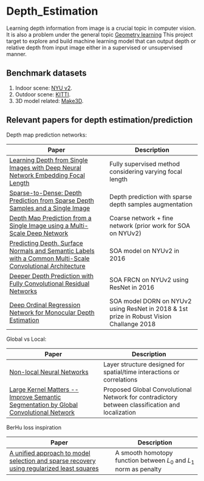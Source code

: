 # Depth_Estimation

Learning depth information from image is a crucial topic in computer vision.  It is also a problem under the general topic [Geometry learning](http://geometricdeeplearning.com/)  This project target to explore and build machine learning model that can output depth or relative depth from input image either in a supervised or unsupervised manner.


## Benchmark datasets
1. Indoor scene: [NYU v2](https://cs.nyu.edu/~silberman/datasets/nyu_depth_v2.html).
2. Outdoor scene: [KITTI](http://www.cvlibs.net/datasets/kitti/eval_depth_all.php).
3. 3D model related: [Make3D](http://make3d.cs.cornell.edu/data.html).

## Relevant papers for depth estimation/prediction

Depth map prediction networks:

| Paper | Description |
| --- | --- |
| [Learning Depth from Single Images with Deep Neural Network Embedding Focal Length](https://arxiv.org/abs/1803.10039) | Fully supervised method considering varying focal length |
| [Sparse-to-Dense: Depth Prediction from Sparse Depth Samples and a Single Image](https://arxiv.org/abs/1709.07492) | Depth prediction with sparse depth samples augmentation |
| [Depth Map Prediction from a Single Image using a Multi-Scale Deep Network](https://arxiv.org/abs/1406.2283) | Coarse network + fine network (prior work for SOA on NYUv2) |
| [Predicting Depth, Surface Normals and Semantic Labels with a Common Multi-Scale Convolutional Architecture](https://arxiv.org/abs/1411.4734) | SOA model on NYUv2 in 2016|
| [Deeper Depth Prediction with Fully Convolutional Residual Networks](https://arxiv.org/abs/1606.00373) | SOA FRCN on NYUv2 using ResNet in 2016 |
| [Deep Ordinal Regression Network for Monocular Depth Estimation](https://arxiv.org/abs/1806.02446) | SOA model DORN on NYUv2 using ResNet in 2018 & 1st prize in Robust Vision Challange 2018 |

Global vs Local:

| Paper | Description |
| --- | --- |
| [Non-local Neural Networks](https://arxiv.org/abs/1711.07971) | Layer structure designed for spatial/time interactions or correlations |
| [Large Kernel Matters -- Improve Semantic Segmentation by Global Convolutional Network](https://arxiv.org/abs/1703.02719) | Proposed Global Convolutional Network for contradictory between classification and localization 

BerHu loss inspiration

| Paper | Description |
| --- | --- |
| [A unified approach to model selection and sparse recovery using regularized least squares](https://arxiv.org/abs/0905.3573) | A smooth homotopy function between $L_0$ and $L_1$ norm as penalty |

